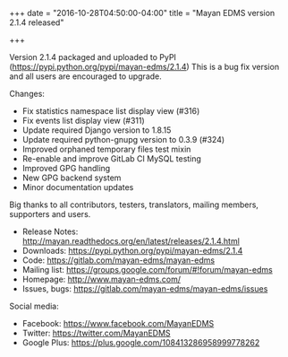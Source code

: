 +++
date = "2016-10-28T04:50:00-04:00"
title = "Mayan EDMS version 2.1.4 released"

+++

Version 2.1.4 packaged and uploaded to PyPI (https://pypi.python.org/pypi/mayan-edms/2.1.4)
This is a bug fix version and all users are encouraged to upgrade.

Changes:

- Fix statistics namespace list display view (#316)
- Fix events list display view (#311)
- Update required Django version to 1.8.15
- Update required python-gnupg version to 0.3.9 (#324)
- Improved orphaned temporary files test mixin
- Re-enable and improve GitLab CI MySQL testing
- Improved GPG handling
- New GPG backend system
- Minor documentation updates

Big thanks to all contributors, testers, translators, mailing members, supporters and users.

- Release Notes: http://mayan.readthedocs.org/en/latest/releases/2.1.4.html
- Downloads: https://pypi.python.org/pypi/mayan-edms/2.1.4
- Code: https://gitlab.com/mayan-edms/mayan-edms
- Mailing list: https://groups.google.com/forum/#!forum/mayan-edms
- Homepage: http://www.mayan-edms.com/
- Issues, bugs: https://gitlab.com/mayan-edms/mayan-edms/issues

Social media:

- Facebook: https://www.facebook.com/MayanEDMS
- Twitter: https://twitter.com/MayanEDMS
- Google Plus: https://plus.google.com/108413286958999778262
